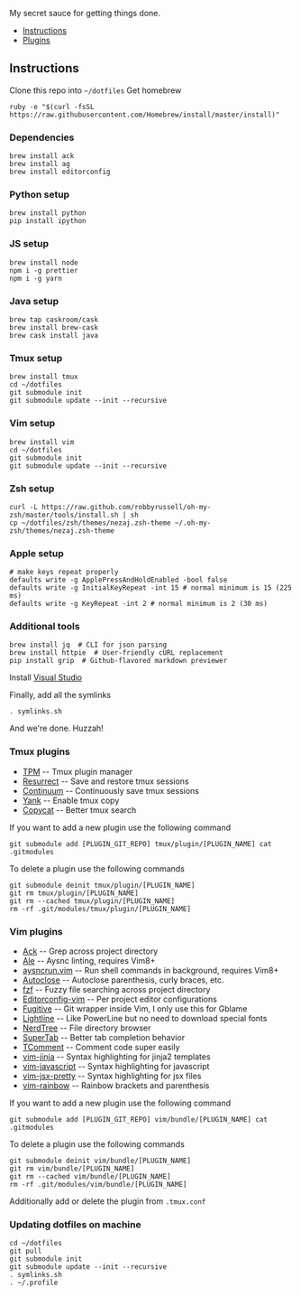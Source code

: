 My secret sauce for getting things done.

* [Instructions](#instructions)
* [Plugins](#vim-plugins)

## Instructions
Clone this repo into `~/dotfiles`
Get homebrew
```
ruby -e "$(curl -fsSL https://raw.githubusercontent.com/Homebrew/install/master/install)"
```

### Dependencies
```
brew install ack
brew install ag
brew install editorconfig
```

### Python setup
```
brew install python
pip install ipython
```

### JS setup
```
brew install node
npm i -g prettier
npm i -g yarn
```

### Java setup
```
brew tap caskroom/cask
brew install brew-cask
brew cask install java
```

### Tmux setup
```
brew install tmux
cd ~/dotfiles
git submodule init
git submodule update --init --recursive
```

### Vim setup
```
brew install vim
cd ~/dotfiles
git submodule init
git submodule update --init --recursive
```

### Zsh setup
```
curl -L https://raw.github.com/robbyrussell/oh-my-zsh/master/tools/install.sh | sh
cp ~/dotfiles/zsh/themes/nezaj.zsh-theme ~/.oh-my-zsh/themes/nezaj.zsh-theme
```

### Apple setup
```
# make keys repeat properly
defaults write -g ApplePressAndHoldEnabled -bool false
defaults write -g InitialKeyRepeat -int 15 # normal minimum is 15 (225 ms)
defaults write -g KeyRepeat -int 2 # normal minimum is 2 (30 ms)
```

### Additional tools
```
brew install jq  # CLI for json parsing
brew install httpie  # User-friendly cURL replacement
pip install grip  # Github-flavored markdown previewer
```

Install [Visual Studio](https://code.visualstudio.com/docs/setup/mac)

Finally, add all the symlinks
```
. symlinks.sh
```

And we're done. Huzzah!

### Tmux plugins
* [TPM][TPM] -- Tmux plugin manager
* [Resurrect][resurrect] -- Save and restore tmux sessions
* [Continuum][continuum] -- Continuously save tmux sessions
* [Yank][yank] -- Enable tmux copy
* [Copycat][copycat] -- Better tmux search


If you want to add a new plugin use the following command
```
git submodule add [PLUGIN_GIT_REPO] tmux/plugin/[PLUGIN_NAME] cat .gitmodules
```

To delete a plugin use the following commands
```
git submodule deinit tmux/plugin/[PLUGIN_NAME]
git rm tmux/plugin/[PLUGIN_NAME]
git rm --cached tmux/plugin/[PLUGIN_NAME]
rm -rf .git/modules/tmux/plugin/[PLUGIN_NAME]
```

### Vim plugins
* [Ack][Ack] -- Grep across project directory
* [Ale][Ale] -- Aysnc linting, requires Vim8+
* [aysncrun.vim][asyncrun] -- Run shell commands in background, requires Vim8+
* [Autoclose][Autoclose] -- Autoclose parenthesis, curly braces, etc.
* [fzf][fzf] -- Fuzzy file searching across project directory
* [Editorconfig-vim][editconfig] -- Per project editor configurations
* [Fugitive][Fugitive]  -- Git wrapper inside Vim, I only use this for Gblame
* [Lightline][Lightline] -- Like PowerLine but no need to download special fonts
* [NerdTree][NerdTree] -- File directory browser
* [SuperTab][SuperTab] -- Better tab completion behavior
* [TComment][TComment] -- Comment code super easily
* [vim-jinja][vim-jinja] -- Syntax highlighting for jinja2 templates
* [vim-javascript][vim-javascript] -- Syntax highlighting for javascript
* [vim-jsx-pretty][vim-jsx-pretty] -- Syntax highlighting for jsx files
* [vim-rainbow][vim-rainbow] -- Rainbow brackets and parenthesis

If you want to add a new plugin use the following command
```
git submodule add [PLUGIN_GIT_REPO] vim/bundle/[PLUGIN_NAME] cat .gitmodules
```

To delete a plugin use the following commands
```
git submodule deinit vim/bundle/[PLUGIN_NAME]
git rm vim/bundle/[PLUGIN_NAME]
git rm --cached vim/bundle/[PLUGIN_NAME]
rm -rf .git/modules/vim/bundle/[PLUGIN_NAME]
```

Additionally add or delete the plugin from `.tmux.conf`

### Updating dotfiles on machine
```
cd ~/dotfiles
git pull
git submodule init
git submodule update --init --recursive
. symlinks.sh
. ~/.profile
```

[TPM]: https://github.com/tmux-plugins/tpm
[resurrect]: https://github.com/tmux-plugins/tmux-resurrect
[continuum]: https://github.com/tmux-plugins/tmux-continuum
[yank]: https://github.com/tmux-plugins/tmux-yank
[copycat]: https://github.com/tmux-plugins/tmux-copycat

[Ack]: https://github.com/mileszs/ack.vim.git
[Ale]: https://github.com/w0rp/ale
[asyncrun]: https://github.com/skywind3000/asyncrun.vim
[Autoclose]: https://github.com/Townk/vim-autoclose
[editconfig]: https://github.com/editorconfig/editorconfig-vim
[fzf]: https://github.com/junegunn/fzf.vim
[Fugitive]: https://github.com/tpope/vim-fugitive
[LightLine]: https://github.com/itchyny/lightline.vim
[NerdTree]: https://github.com/scrooloose/nerdtree.git
[SuperTab]: https://github.com/ervandew/supertab]
[TComment]: https://github.com/tomtom/tcomment_vim
[vim-jinja]: https://github.com/mitsuhiko/vim-jinja
[vim-javascript]: https://github.com/pangloss/vim-javascript
[vim-jsx-pretty]: https://github.com/MaxMEllon/vim-jsx-pretty
[vim-rainbow]: https://github.com/frazrepo/vim-rainbow
